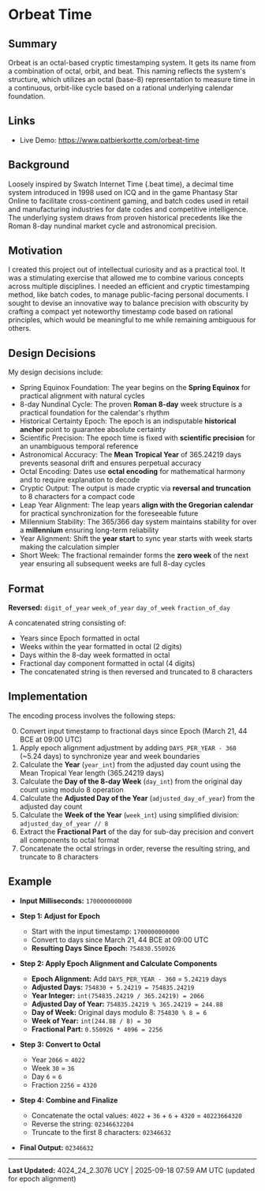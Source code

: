 # Orbeat Time

## Summary

Orbeat is an octal-based cryptic timestamping system. It gets its name from a combination of octal, orbit, and beat. This naming reflects the system's structure, which utilizes an octal (base-8) representation to measure time in a continuous, orbit-like cycle based on a rational underlying calendar foundation.

## Links
- Live Demo: https://www.patbierkortte.com/orbeat-time

## Background

Loosely inspired by Swatch Internet Time (.beat time), a decimal time system introduced in 1998 used on ICQ and in the game Phantasy Star Online to facilitate cross-continent gaming, and batch codes used in retail and manufacturing industries for date codes and competitive intelligence. The underlying system draws from proven historical precedents like the Roman 8-day nundinal market cycle and astronomical precision.

## Motivation

I created this project out of intellectual curiosity and as a practical tool. It was a stimulating exercise that allowed me to combine various concepts across multiple disciplines. I needed an efficient and cryptic timestamping method, like batch codes, to manage public-facing personal documents. I sought to devise an innovative way to balance precision with obscurity by crafting a compact yet noteworthy timestamp code based on rational principles, which would be meaningful to me while remaining ambiguous for others.

## Design Decisions

My design decisions include:

-   Spring Equinox Foundation: The year begins on the **Spring Equinox** for practical alignment with natural cycles
-   8-day Nundinal Cycle: The proven **Roman 8-day** week structure is a practical foundation for the calendar's rhythm
-   Historical Certainty Epoch: The epoch is an indisputable **historical anchor** point to guarantee absolute certainty
-   Scientific Precision: The epoch time is fixed with **scientific precision** for an unambiguous temporal reference
-   Astronomical Accuracy: The **Mean Tropical Year** of 365.24219 days prevents seasonal drift and ensures perpetual accuracy
-   Octal Encoding: Dates use **octal encoding** for mathematical harmony and to require explanation to decode
-   Cryptic Output: The output is made cryptic via **reversal and truncation** to 8 characters for a compact code
-   Leap Year Alignment: The leap years **align with the Gregorian calendar** for practical synchronization for the foreseeable future
-   Millennium Stability: The 365/366 day system maintains stability for over a **millennium** ensuring long-term reliability
-   Year Alignment: Shift the **year start** to sync year starts with week starts making the calculation simpler
-   Short Week: The fractional remainder forms the **zero week** of the next year ensuring all subsequent weeks are full 8-day cycles

## Format

**Reversed:** `digit_of_year` `week_of_year` `day_of_week` `fraction_of_day`

A concatenated string consisting of:
- Years since Epoch formatted in octal
- Weeks within the year formatted in octal (2 digits)
- Days within the 8-day week formatted in octal
- Fractional day component formatted in octal (4 digits)
- The concatenated string is then reversed and truncated to 8 characters

## Implementation

The encoding process involves the following steps:

0. Convert input timestamp to fractional days since Epoch (March 21, 44 BCE at 09:00 UTC)
1. Apply epoch alignment adjustment by adding `DAYS_PER_YEAR - 360` (~5.24 days) to synchronize year and week boundaries
2. Calculate the **Year** (`year_int`) from the adjusted day count using the Mean Tropical Year length (365.24219 days)
3. Calculate the **Day of the 8-day Week** (`day_int`) from the original day count using modulo 8 operation
4. Calculate the **Adjusted Day of the Year** (`adjusted_day_of_year`) from the adjusted day count
5. Calculate the **Week of the Year** (`week_int`) using simplified division: `adjusted_day_of_year // 8`
6. Extract the **Fractional Part** of the day for sub-day precision and convert all components to octal format
7. Concatenate the octal strings in order, reverse the resulting string, and truncate to 8 characters

## Example

- **Input Milliseconds:** `1700000000000`

- **Step 1: Adjust for Epoch**
  - Start with the input timestamp: `1700000000000`
  - Convert to days since March 21, 44 BCE at 09:00 UTC
  - **Resulting Days Since Epoch:** `754830.550926`

- **Step 2: Apply Epoch Alignment and Calculate Components**
  - **Epoch Alignment:** Add `DAYS_PER_YEAR - 360` = `5.24219` days
  - **Adjusted Days:** `754830 + 5.24219 = 754835.24219`
  - **Year Integer:** `int(754835.24219 / 365.24219) = 2066`
  - **Adjusted Day of Year:** `754835.24219 % 365.24219 = 244.88`
  - **Day of Week:** Original days modulo 8: `754830 % 8 = 6`
  - **Week of Year:** `int(244.88 / 8) = 30`
  - **Fractional Part:** `0.550926 * 4096 = 2256`

- **Step 3: Convert to Octal**
  - Year `2066` = `4022`
  - Week `30` = `36`
  - Day `6` = `6`
  - Fraction `2256` = `4320`

- **Step 4: Combine and Finalize**
  - Concatenate the octal values: `4022` + `36` + `6` + `4320` = `40223664320`
  - Reverse the string: `02346632204`
  - Truncate to the first 8 characters: `02346632`

- **Final Output:** `02346632`

---

<!-- LAST_UPDATED_START -->
**Last Updated:** 4024_24_2.3076 UCY | 2025-09-18 07:59 AM UTC (updated for epoch alignment)
<!-- LAST_UPDATED_END -->
